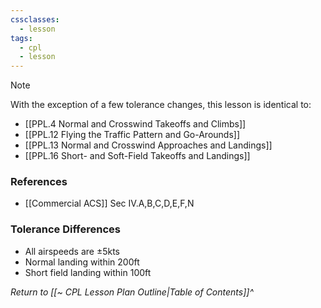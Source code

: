 ```yaml
---
cssclasses:
  - lesson
tags:
  - cpl
  - lesson
---
```

> [!note]
> With the exception of a few tolerance changes, this lesson is identical to:
> - [[PPL.4 Normal and Crosswind Takeoffs and Climbs]]
> - [[PPL.12 Flying the Traffic Pattern and Go-Arounds]]
> - [[PPL.13 Normal and Crosswind Approaches and Landings]]
> - [[PPL.16 Short- and Soft-Field Takeoffs and Landings]]

### References
- [[Commercial ACS]] Sec IV.A,B,C,D,E,F,N

### Tolerance Differences
- All airspeeds are ±5kts
- Normal landing within 200ft
- Short field landing within 100ft

*Return to [[~ CPL Lesson Plan Outline|Table of Contents]]^*
